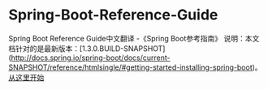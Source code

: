 # Spring-Boot-Reference-Guide
Spring Boot Reference Guide中文翻译 -《Spring Boot参考指南》
说明：本文档针对的是最新版本：[1.3.0.BUILD-SNAPSHOT]
(http://docs.spring.io/spring-boot/docs/current-SNAPSHOT/reference/htmlsingle/#getting-started-installing-spring-boot)。
[从这里开始](SUMMARY.md)
